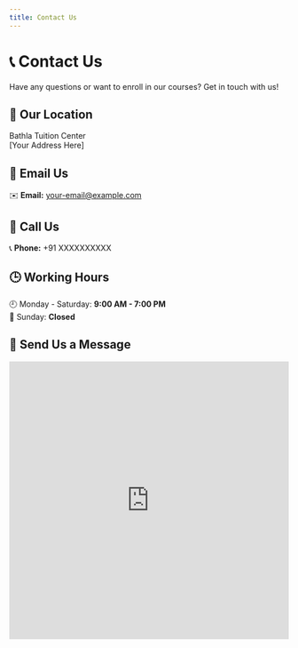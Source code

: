 ```yaml
---
title: Contact Us
---
```


# 📞 Contact Us

Have any questions or want to enroll in our courses? Get in touch with us!

## 📍 Our Location

Bathla Tuition Center  
[Your Address Here]

## 📧 Email Us

✉️ **Email:** [your-email@example.com](mailto:your-email@example.com)

## 📱 Call Us

📞 **Phone:** +91 XXXXXXXXXX

## 🕒 Working Hours

🕘 Monday - Saturday: **9:00 AM - 7:00 PM**  
🚫 Sunday: **Closed**

## 📩 Send Us a Message

<iframe 
  src="https://docs.google.com/forms/d/e/your-form-id/viewform?embedded=true" 
  width="100%" height="500" frameborder="0" marginheight="0" marginwidth="0">Loading…</iframe>
